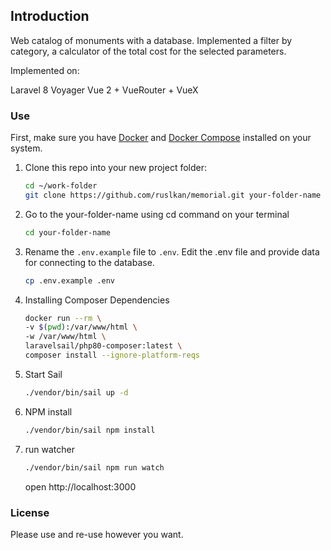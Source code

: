 ## Introduction

Web catalog of monuments with a database. Implemented a filter by category, a calculator of the total cost for the selected parameters.

Implemented on:

Laravel 8
Voyager
Vue 2 + VueRouter + VueX

### Use

First, make sure you have [Docker](https://docs.docker.com/) and [Docker Compose](https://docs.docker.com/compose/install/) installed on your system.

1. Clone this repo into your new project folder:

    ```sh
    cd ~/work-folder
    git clone https://github.com/ruslkan/memorial.git your-folder-name
    ```

2. Go to the your-folder-name using cd command on your terminal

    ```sh
    cd your-folder-name
    ```

3. Rename the `.env.example` file to `.env`. Edit the .env file and provide data for connecting to the database.

    ```sh
    cp .env.example .env
    ```

4. Installing Composer Dependencies

    ```sh
    docker run --rm \
    -v $(pwd):/var/www/html \
    -w /var/www/html \
    laravelsail/php80-composer:latest \
    composer install --ignore-platform-reqs
    ```

5. Start Sail

    ```sh
    ./vendor/bin/sail up -d
    ```

6. NPM install

    ```sh
    ./vendor/bin/sail npm install
    ```

7. run watcher

    ```sh
    ./vendor/bin/sail npm run watch
    ```

    open http://localhost:3000

### License

Please use and re-use however you want.
